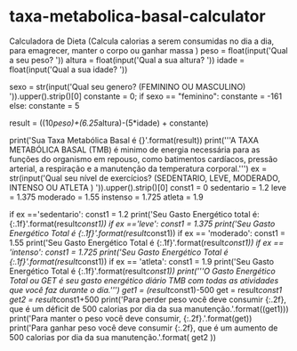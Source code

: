 # taxa-metabolica-basal-calculator
Calculadora de Dieta (Calcula calorias a serem consumidas no dia a dia, para emagrecer, manter o corpo ou ganhar massa )
peso = float(input('Qual a seu peso? '))
altura = float(input('Qual a sua altura? '))
idade = float(input('Qual a sua idade? '))

sexo = str(input('Qual seu genero? (FEMININO OU MASCULINO) ')).upper().strip()[0]
constante = 0;
if sexo == "feminino":
    constante = -161
else:
    constante = 5

result = ((10*peso)+(6.25*altura)-(5*idade) + constante)

print('Sua Taxa Metabólica Basal é {}'.format(result))
print('''A TAXA METABÓLICA BASAL (TMB) é minimo de energia necessária para as
funções do organismo em repouso, como batimentos cardíacos, pressão arterial, 
a respiração e a manutenção da temperatura corporal.''')
ex = str(input('Qual seu nível de exercícios? (SEDENTARIO, LEVE, MODERADO, INTENSO OU ATLETA ) ')).upper().strip()[0]
const1 = 0
sedentario = 1.2
leve = 1.375
moderado = 1.55
instenso = 1.725
atleta = 1.9

if ex =='sedentario':
    const1 = 1.2
    print('Seu Gasto Energético total é: {:.1f}'.format(result*const1))
if ex =='leve':
    const1 = 1.375
    print('Seu Gasto Energético Total é {:.1f}'.format(result*const1))
if ex == 'moderado':
    const1 = 1.55
    print('Seu Gasto Energético Total é {:.1f}'.format(result*const1))
if ex == 'intenso':
    const1 = 1.725
    print('Seu Gasto Energético Total é {:.1f}'.format(result*const1))
if ex == 'atleta':
    const1 = 1.9
    print('Seu Gasto Energético Total é {:.1f}'.format(result*const1))
print('''O Gasto Energético Total ou GET é seu gasto energético diário TMB com todas as atividades que você faz 
durante o dia.''')
get1 = (result*const1)-500
get = result*const1
get2 = result*const1+500
print('Para perder peso você deve consumir {:.2f}, que é um déficit de 500 calorias por dia da sua manutenção.'.format((get1)))
print('Para manter o peso você deve consumir, {:.2f}.'.format(get))
print('Para ganhar peso você deve consumir {:.2f}, que é um aumento de 500 calorias por dia da sua manutenção.'.format( get2 ))
